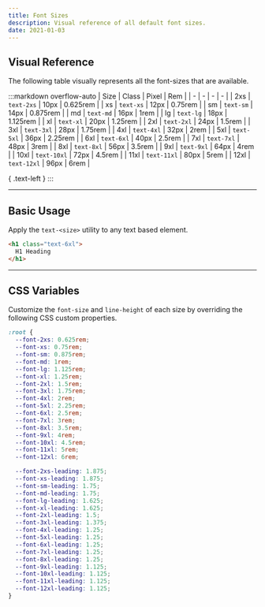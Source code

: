 ```yaml
---
title: Font Sizes
description: Visual reference of all default font sizes.
date: 2021-01-03
---
```


## Visual Reference

The following table visually represents all the font-sizes that are available.

:::markdown overflow-auto
| Size | Class | Pixel | Rem |
| - | - | - | - |
| <span class="semibold color-white text-2xs">2xs</span> | `text-2xs` | 10px | 0.625rem |
| <span class="semibold color-white text-xs">xs</span> | `text-xs` | 12px | 0.75rem |
| <span class="semibold color-white text-sm">sm</span> | `text-sm` | 14px | 0.875rem |
| <span class="semibold color-white text-md">md</span> | `text-md` | 16px | 1rem |
| <span class="semibold color-white text-lg">lg</span> | `text-lg` | 18px | 1.125rem |
| <span class="semibold color-white text-xl">xl</span> | `text-xl` | 20px | 1.25rem |
| <span class="semibold color-white text-2xl">2xl</span> | `text-2xl` | 24px | 1.5rem |
| <span class="semibold color-white text-3xl">3xl</span> | `text-3xl` | 28px | 1.75rem |
| <span class="semibold color-white text-4xl">4xl</span> | `text-4xl` | 32px | 2rem |
| <span class="semibold color-white text-5xl">5xl</span> | `text-5xl` | 36px | 2.25rem |
| <span class="semibold color-white text-6xl">6xl</span> | `text-6xl` | 40px | 2.5rem |
| <span class="semibold color-white text-7xl">7xl</span> | `text-7xl` | 48px | 3rem |
| <span class="semibold color-white text-8xl">8xl</span> | `text-8xl` | 56px | 3.5rem |
| <span class="semibold color-white text-9xl">9xl</span> | `text-9xl` | 64px | 4rem |
| <span class="semibold color-white text-10xl">10xl</span> | `text-10xl` | 72px | 4.5rem |
| <span class="semibold color-white text-11xl">11xl</span> | `text-11xl` | 80px | 5rem |
| <span class="semibold color-white text-12xl">12xl</span> | `text-12xl` | 96px | 6rem |

{ .text-left }
:::

---

## Basic Usage

Apply the `text-<size>` utility to any text based element.

```html
<h1 class="text-6xl">
  H1 Heading
</h1>
```

---

## CSS Variables

Customize the `font-size` and `line-height` of each size by overriding the following CSS custom properties.

```css
:root {
  --font-2xs: 0.625rem;
  --font-xs: 0.75rem;
  --font-sm: 0.875rem;
  --font-md: 1rem;
  --font-lg: 1.125rem;
  --font-xl: 1.25rem;
  --font-2xl: 1.5rem;
  --font-3xl: 1.75rem;
  --font-4xl: 2rem;
  --font-5xl: 2.25rem;
  --font-6xl: 2.5rem;
  --font-7xl: 3rem;
  --font-8xl: 3.5rem;
  --font-9xl: 4rem;
  --font-10xl: 4.5rem;
  --font-11xl: 5rem;
  --font-12xl: 6rem;

  --font-2xs-leading: 1.875;
  --font-xs-leading: 1.875;
  --font-sm-leading: 1.75;
  --font-md-leading: 1.75;
  --font-lg-leading: 1.625;
  --font-xl-leading: 1.625;
  --font-2xl-leading: 1.5;
  --font-3xl-leading: 1.375;
  --font-4xl-leading: 1.25;
  --font-5xl-leading: 1.25;
  --font-6xl-leading: 1.25;
  --font-7xl-leading: 1.25;
  --font-8xl-leading: 1.25;
  --font-9xl-leading: 1.125;
  --font-10xl-leading: 1.125;
  --font-11xl-leading: 1.125;
  --font-12xl-leading: 1.125;
}
```

